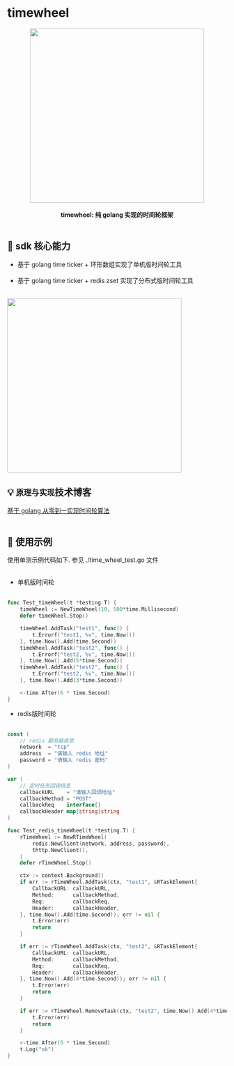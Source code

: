 # timewheel

<p align="center">
<img src="https://github.com/xiaoxuxiansheng/gotcc/blob/main/img/sdk_frame.png" height="400px/"><br/><br/>
<b>timewheel: 纯 golang 实现的时间轮框架</b>
<br/><br/>
</p>

## 📖 sdk 核心能力
- 基于 golang time ticker + 环形数组实现了单机版时间轮工具<br/><br/>
- 基于 golang time ticker + redis zset 实现了分布式版时间轮工具<br/><br/>
<img src="https://github.com/xiaoxuxiansheng/gotcc/blob/main/img/2pc.png" height="400px"/>

## 💡 `原理与实现`技术博客
<a href="待补充">基于 golang 从零到一实现时间轮算法</a> <br/><br/>

## 🐧 使用示例
使用单测示例代码如下. 参见 ./time_wheel_test.go 文件<br/><br/>
- 单机版时间轮<br/><br/>
```go
func Test_timeWheel(t *testing.T) {
	timeWheel := NewTimeWheel(10, 500*time.Millisecond)
	defer timeWheel.Stop()

	timeWheel.AddTask("test1", func() {
		t.Errorf("test1, %v", time.Now())
	}, time.Now().Add(time.Second))
	timeWheel.AddTask("test2", func() {
		t.Errorf("test2, %v", time.Now())
	}, time.Now().Add(5*time.Second))
	timeWheel.AddTask("test2", func() {
		t.Errorf("test2, %v", time.Now())
	}, time.Now().Add(3*time.Second))

	<-time.After(6 * time.Second)
}
```
- redis版时间轮<br/><br/>
```go
const (
	// redis 服务器信息
	network  = "tcp"
	address  = "请输入 redis 地址"
	password = "请输入 redis 密码"
)

var (
	// 定时任务回调信息
	callbackURL    = "请输入回调地址"
	callbackMethod = "POST"
	callbackReq    interface{}
	callbackHeader map[string]string
)

func Test_redis_timeWheel(t *testing.T) {
	rTimeWheel := NewRTimeWheel(
		redis.NewClient(network, address, password),
		thttp.NewClient(),
	)
	defer rTimeWheel.Stop()

	ctx := context.Background()
	if err := rTimeWheel.AddTask(ctx, "test1", &RTaskElement{
		CallbackURL: callbackURL,
		Method:      callbackMethod,
		Req:         callbackReq,
		Header:      callbackHeader,
	}, time.Now().Add(time.Second)); err != nil {
		t.Error(err)
		return
	}

	if err := rTimeWheel.AddTask(ctx, "test2", &RTaskElement{
		CallbackURL: callbackURL,
		Method:      callbackMethod,
		Req:         callbackReq,
		Header:      callbackHeader,
	}, time.Now().Add(4*time.Second)); err != nil {
		t.Error(err)
		return
	}

	if err := rTimeWheel.RemoveTask(ctx, "test2", time.Now().Add(4*time.Second)); err != nil {
		t.Error(err)
		return
	}

	<-time.After(5 * time.Second)
	t.Log("ok")
}
```



